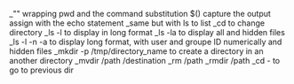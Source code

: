_"" wrapping pwd and the command substitution $() capture the output assign with the echo statement
_same but with ls to list
_cd to change directory
_ls -l to display in long format
_ls -la to display all and hidden files
_ls -l -n -a to display long format, with user and groupe ID numerically and hidden files
_mkdir -p /tmp/directory_name to create a directory in an another directory
_mvdir /path /destination
_rm /path
_rmdir /path
_cd - to go to previous dir